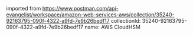 imported from https://www.postman.com/api-evangelist/workspace/amazon-web-services-aws/collection/35240-92163795-090f-4322-a9fd-7e9b26bedf17
collectionId: 35240-92163795-090f-4322-a9fd-7e9b26bedf17
name: AWS CloudHSM
